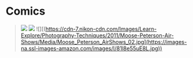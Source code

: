 # Comics
> ![](https://m.media-amazon.com/images/I/71GPeneF0rL._AC_SY741_.jpg)
> ![](https://upload.wikimedia.org/wikipedia/en/thumb/2/23/Civil_War_7.jpg/220px-Civil_War_7.jpg)
> ![][(https://cdn-7.nikon-cdn.com/Images/Learn-Explore/Photography-Techniques/2011/Moose-Peterson-Air-Shows/Media/Moose_Peterson_AirShows_02.jpg](https://images-na.ssl-images-amazon.com/images/I/81l8e55uE8L.jpg))
